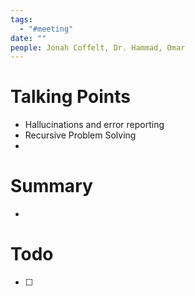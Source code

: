 ```yaml
---
tags:
  - "#meeting"
date: ""
people: Jonah Coffelt, Dr. Hammad, Omar
---
```

# Talking Points
- Hallucinations and error reporting
- Recursive Problem Solving
- 
# Summary
- 

# Todo
- [ ]     